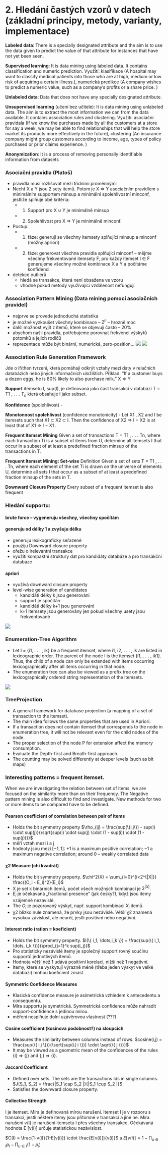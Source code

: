 # 2. Hledání častých vzorů v datech (základní principy, metody, varianty, implementace)

**Labeled data**: There is a specially designated attribute and the aim is to use the data given to predict the value of that
attribute for instances that have not yet been seen.

**Supervised learning**: It is data mining using labeled data. It contains classification and numeric prediction.
Využití: klasifikace (A hospital may want to classify medical patients into those who are at high, medium or low risk of
acquiring a certain illness.), numerická predikce (A company wishes to predict a numeric value, such as a company’s
profits or a share price. )

**Unlabeled data**: Data that does not have any specially designated attribute.

**Unsupervised learning** (učení bez učitele): It is data mining using unlabeled data. The aim is to extract the most
information we can from the data available. It contains association rules and clustering.
Využití: asociační pravidala (If we know the purchases made by all the customers at a store for say a week, we may be
able to find relationships that will help the store market its products more effectively in the future), clustering (An
insurance company might group customers according to income, age, types of policy purchased or prior claims
experience. )

**Anonymization**: It is a process of removing personally identifiable information from datasets

### Asociační pravidla (Platoš)
- pravidla musí rozlišovat mezi třídními proměnnými
- Nechť X a Y jsou 2 sety itemů. Potom je X ⇒ Y asociačním pravidlem s minimálním supportem minsup a minimální spolehlivostní minconf, jestliže splňuje obě kritéria:
  - 1. Support pro X ∪ Y je minimálně minsup
  - 2. Spolehlivost pro X ⇒ Y je minimálně minconf.
- Postup:
  - 1. fáze: generují se všechny itemsety splňující minsup a minconf (možný apriori)
  - 2. fáze: generovat všechna pravidla splňující minconf – mějme všechny frekventované itemsety F, pro každý itemset I ∈ F generujeme všechny možné kombinace X a Y a počítáme konfidenci
- detekce outlierů
  - hledá se transakce, která není obsažena ve vzoru
  - vhodné pokud metody využívající vzdálenost nefungují

### Association Pattern Mining (Data mining pomocí asociačních pravidel)
- nejprve se provede jednoduchá statistika
- je možné vyzkoušet všechny kombinace – $2^n$ – hrozně moc
- další možnost vyjít z itemů, které se objevují často – 20%
- abychom našli pravidla, potřebujeme porovnat frekvenci výskytů potomků a jejich rodičů
- reprezentace může být binární, numerická, zero-position…
![](../../../images/ad_02_1.PNG)
![](../../../images/ad_02_2.PNG)

### Association Rule Generation Framework
Jde o if/then tvrzení, která pomáhají odkrýt vztahy mezi daty v relačních databázích nebo jiných informačních uložištích.
Příklad: ”If a customer buys a dozen eggs, he is 80% likely to also purchase milk.” X ⇒ Y

**Support** itemsetu I, sup(I), je definovaná jako část transakcí v databázi T = T1 , . . . $T_n$ která obsahuje I jako subset.

**Konfidence** (spolehlivost) -

**Monotonnost spolehlivost** (confidence monotonicity) - Let X1 , X2 and I be itemsets such that X1 ⊂ X2 ⊂ I. Then the
confidence of X2 ⇒ I − X2 is at least that of X1 ⇒ I − X1 .

**Frequent Itemset Mining** Given a set of transactions T = T1 , . . . Tn, where each transaction Ti is a subset of items
from U, determine all itemsets I that occur in a subset of at least a predefined fraction minsup of the transactions in T.

**Frequent Itemset Mining: Set-wise** Definition Given a set of sets T = T1 , . . . Tn, where each element of the set Ti is
drawn on the universe of elements U, determine all sets I that occur as a subset of at least a predefined fraction minsup
of the sets in T.

**Downward Closure Property** Every subset of a frequent itemset is also frequent

### Hledání supportu:

#### brute force – vygeneruju všechny, všechny spočítám

#### generuju od délky 1 a zvyšuju délku
- generuju lexikograficky seřazené
- použiju Downward closure property
- ořežu o irelevantní transakce
- využití kompaktní struktury dat pro kandidáty databáze a pro transakční databáze

#### apriori
- využívá downward closure property
- level-wise generation of candidates
  - kandidáti délky k jsou generováni
  - support je spočítán
  - kandidáti délky k+1 jsou generováni
  - k+1 itemsety jsou generovány jen pokud všechny usety jsou frekventované

![](../../../images/ad_02_3.PNG)

### Enumeration-Tree Algorithm
- Let I = {i1, . . . , ik} be a frequent itemset, where i1, i2, . . . , ik are listed in lexicographic order. The parent of the node I is the itemset {i1, . . . , ik1}. Thus, the child of a node can only be extended with items occurring lexicographically after all items occurring in that node.
- The enumeration tree can also be viewed as a prefix tree on the lexicographically ordered string representation of the itemsets.

![](../../../images/ad_02_4.PNG)

### TreeProjection
- A general framework for database projection (a mapping of a set of transaction to the itemset).
- The main idea follows the same properties that are used in Apriori.
- If a transaction does not contain itemset that corresponds to the node in enumeration tree, it will not be relevant even for the child nodes of the node.
- The proper selection of the node P for extension affect the memory consumption.
- Evaluate the Depth-first and Breath-first approach.
- The counting may be solved differently at deeper levels (such as bit maps)

### Interesting patterns = frequent itemset.
When we are investigating the relation between set of items, we are focused on the similarity more than on their
frequency. The Negative pattern mining is also difficult to find and investigate. New methods for two or more items to be
compared have to be defined.

#### Pearson coefficient of correlation between pair of items
- Holds the bit symmetry property $\rho_{ij} = \frac{sup(\{i,j\}) - sup(i) \cdot sup(j)}{\sqrt{sup(i) \cdot sup(j) \cdot (1 - sup(i)) \cdot (1 - sup(j))}}$
- měří vztah mezi i a j
- hodnoty jsou mezi $[−1, 1]$: +1 is a maximum positive correlation; −1 a maximum negative correlation; around 0 – weakly correlated data

#### χ2 Measure (chí kvadrát)
- Holds the bit symmetry property. $\chi^2(X) = \sum_{i=0}^{i<2^{|X|}} \frac{(O_i - E_i)^2}{E_i}$
- X je set k binárních itemů, počet všech možných kombinací je $2^{|X|}$.
- $E_i$ je očekávaná „fractional presence“ (jak česky?), když jsou itemy vzájemně nezávislé.
- The $O_i$ je pozorovaný výskyt, např. support kombinací $X_i$ itemů.
- χ2 blízko nule znamená, že prvky jsou nezávislé. Větší χ2 znamená vysokou závislost, ale neurčí, jestli positivní nebo negativní.

#### Interest ratio (ration = koeficient)
- Holds the bit symmetry property. $I(\{ i_1, \dots,i_k \}) = \frac{sup(\{ i_1, \dots, i_k \})}{\prod_{j=1}^k sup(i_j)}$
- Pro statisticky nezávislé itemy je společný support rovný součinu supportů jednotlivých itemů.
- Hodnota větší než 1 udává positivní korelaci, nižší než 1 negativní.
- Itemy, které se vyskytují výrazně méně (třeba jeden výskyt ve velké databázi) mohou koeficient zmást.
#### Symmetric Confidence Measures
- Klasická confidence measure je asimetrická vzhledem k antecedentu a consequentu.
- Míra supportu je symetrická. Symmetrická confidence může nahradit support-confidence s jedinou mírou.
- měření nesplňuje dolní uzávěrovou vlastnost (???)
#### Cosine coefficient (kosinova podobnost?) na sloupcích
- Measures the similarity between columns instead of rows. $cosine(i,j) = \frac{sup(\{ i,j \})}{\sqrt{sup(\{ i \})} \cdot \sqrt{\{ j \}}}$
- It may be viewed as a geometric mean of the confidences of the rules {i} ⇒ {j} and {j} ⇒ {i}.
#### Jaccard Coefficient
- Defined over sets. The sets are the transactions Ids in single columns. $J(S_1, S_2) = \frac{|S_1 \cap S_2 |}{|S_1 \cup S_2 |}$
- Satisfies the downward closure property.
#### Collective Strength
I je itemset. Míra je definovaná mírou narušení. Itemset I je v rozporu s transakcí, jestli některé itemy jsou přítomné v
transakci a jiné ne. Míra narušení v(I) je narušení itemsetu I přes všechny transakce.
Očekávaná hodnota E [v(i)] určuje statistickou nezávislost.

$C(I) = \frac{1-v(i)}{1-E[v(i)]} \cdot \frac{E[v(i)]}{v(i)}$ a $E[v(i)] = 1 - \prod_{u \in I} p_i - \prod_{u \in I} (1 - p_i)$
